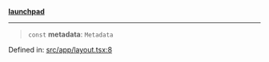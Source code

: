 [**launchpad**](index.md)

***

> `const` **metadata**: `Metadata`

Defined in: [src/app/layout.tsx:8](https://github.com/victorbratov/launchpad/blob/2fb5c03d3b8a4ead86d4ea12df9db7edc90ac88e/src/app/layout.tsx#L8)
